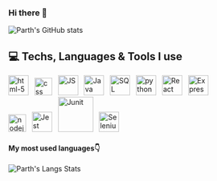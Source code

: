 ### Hi there 👋

![Parth's GitHub stats](https://github-readme-stats.vercel.app/api?username=partyzl&show_icons=true&theme=radical)

## 💻 Techs, Languages & Tools I use

<img src="https://i.imgur.com/TSZVG5g.png" width="40px" alt="html-5" /> &nbsp;
<img src="https://i.imgur.com/9xbG6Ox.png" width="35px" alt="css"/> &nbsp;
<img src="https://i.imgur.com/o0GEoUG.png" width="40px" alt="JS"/> &nbsp;
<img src="https://i.imgur.com/FI6zNOd.png" width="40px" alt="Java"/> &nbsp;
<img src="https://i.imgur.com/p0iInfp.png" width="40px" alt="SQL"/> &nbsp;
<img src="https://i.imgur.com/Gt41wVy.png" width="40px" alt="python" /> &nbsp; 
<img src="https://i.imgur.com/G4ewIRk.png" width="40px" alt="React"/> &nbsp;
<img src="https://i.imgur.com/FfL7MyP.png" width="40px" alt="Express"/> &nbsp;  
<img src="https://i.imgur.com/uGHPrRG.png" width="35px" alt="nodejs"/> &nbsp;
<img src="https://i.imgur.com/KU5xR5u.png" width="40px" alt="Jest"/> &nbsp;
<img src="https://i.imgur.com/1z0WLUq.png" width="70px" alt="Junit"/> &nbsp;
<img src="https://i.imgur.com/pMeFDIZ.png" width="40px" alt="Selenium"/> &nbsp;

#### My most used languages:point_down:

![Parth's Langs Stats](https://github-readme-stats.vercel.app/api/top-langs/?username=partyzl&layout=compact&hide_border=false&theme=darcula&bg_color=00000000&langs_count=6%22%3E)


<!--
**partyzl/partyzl** is a ✨ _special_ ✨ repository because its `README.md` (this file) appears on your GitHub profile.

Here are some ideas to get you started:

- 🔭 I’m currently working on ...
- 🌱 I’m currently learning ...
- 👯 I’m looking to collaborate on ...
- 🤔 I’m looking for help with ...
- 💬 Ask me about ...
- 📫 How to reach me: ...
- 😄 Pronouns: ...
- ⚡ Fun fact: ...
-->
